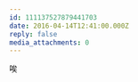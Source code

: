 ```yaml
---
id: 111137527879441703
date: 2016-04-14T12:41:00.000Z
reply: false
media_attachments: 0
---
```


唉 ​​​​

